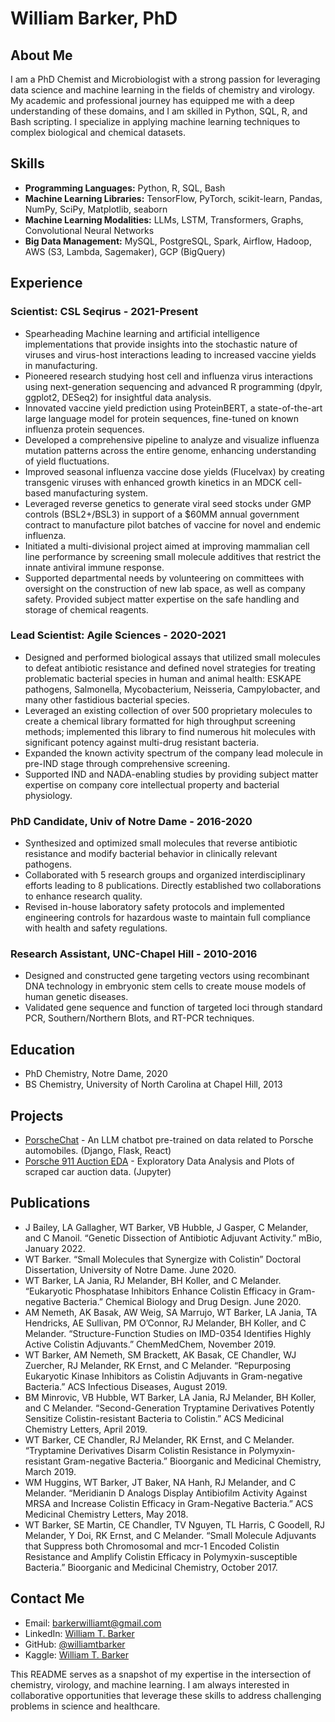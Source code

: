 # William Barker, PhD

## About Me
I am a PhD Chemist and Microbiologist with a strong passion for leveraging data science and machine learning in the fields of chemistry and virology. My academic and professional journey has equipped me with a deep understanding of these domains, and I am skilled in Python, SQL, R, and Bash scripting. I specialize in applying machine learning techniques to complex biological and chemical datasets.

## Skills
- **Programming Languages:** Python, R, SQL, Bash
- **Machine Learning Libraries:** TensorFlow, PyTorch, scikit-learn, Pandas, NumPy, SciPy, Matplotlib, seaborn
- **Machine Learning Modalities:** LLMs, LSTM, Transformers, Graphs, Convolutional Neural Networks
- **Big Data Management:** MySQL, PostgreSQL, Spark, Airflow, Hadoop, AWS (S3, Lambda, Sagemaker), GCP (BigQuery)

## Experience
### Scientist: CSL Seqirus - 2021-Present
- Spearheading Machine learning and artificial intelligence implementations that provide insights into the stochastic nature of viruses and virus-host interactions leading to increased vaccine yields in manufacturing.
- Pioneered research studying host cell and influenza virus interactions using next-generation sequencing and advanced R programming (dpylr, ggplot2, DESeq2) for insightful data analysis.
- Innovated vaccine yield prediction using ProteinBERT, a state-of-the-art large language model for protein sequences, fine-tuned on known influenza protein sequences.
- Developed a comprehensive pipeline to analyze and visualize influenza mutation patterns across the entire genome, enhancing understanding of yield fluctuations.
- Improved seasonal influenza vaccine dose yields (Flucelvax) by creating transgenic viruses with enhanced growth kinetics in an MDCK cell-based manufacturing system.
- Leveraged reverse genetics to generate viral seed stocks under GMP controls (BSL2+/BSL3) in support of a $60MM annual government contract to manufacture pilot batches of vaccine for novel and endemic influenza.
- Initiated a multi-divisional project aimed at improving mammalian cell line performance by screening small molecule additives that restrict the innate antiviral immune response.
- Supported departmental needs by volunteering on committees with oversight on the construction of new lab space, as well as company safety. Provided subject matter expertise on the safe handling and storage of chemical reagents.

### Lead Scientist: Agile Sciences - 2020-2021
- Designed and performed biological assays that utilized small molecules to defeat antibiotic resistance and defined novel strategies for treating problematic bacterial species in human and animal health: ESKAPE pathogens, Salmonella, Mycobacterium, Neisseria, Campylobacter, and many other fastidious bacterial species.
- Leveraged an existing collection of over 500 proprietary molecules to create a chemical library formatted for high throughput screening methods; implemented this library to find numerous hit molecules with significant potency against multi-drug resistant bacteria.
- Expanded the known activity spectrum of the company lead molecule in pre-IND stage through comprehensive screening.
- Supported IND and NADA-enabling studies by providing subject matter expertise on company core intellectual property and bacterial physiology.

### PhD Candidate, Univ of Notre Dame - 2016-2020
- Synthesized and optimized small molecules that reverse antibiotic resistance and modify bacterial behavior in clinically relevant pathogens.
- Collaborated with 5 research groups and organized interdisciplinary efforts leading to 8 publications. Directly established two collaborations to enhance research quality.
- Revised in-house laboratory safety protocols and implemented engineering controls for hazardous waste to maintain full compliance with health and safety regulations.

### Research Assistant, UNC-Chapel Hill - 2010-2016
- Designed and constructed gene targeting vectors using recombinant DNA technology in embryonic stem cells to create mouse models of human genetic diseases.
- Validated gene sequence and function of targeted loci through standard PCR, Southern/Northern Blots, and RT-PCR techniques.

## Education
- PhD Chemistry, Notre Dame, 2020
- BS Chemistry, University of North Carolina at Chapel Hill, 2013

## Projects
- [PorscheChat](https://github.com/williamtbarker/porschechat) - An LLM chatbot pre-trained on data related to Porsche automobiles. (Django, Flask, React)
- [Porsche 911 Auction EDA](https://www.kaggle.com/williamtbarker/porsche-911-auction-eda/) - Exploratory Data Analysis and Plots of scraped car auction data. (Jupyter)

## Publications
- J Bailey, LA Gallagher, WT Barker, VB Hubble, J Gasper, C Melander, and C Manoil. “Genetic Dissection of Antibiotic Adjuvant Activity.” mBio, January 2022.
- WT Barker. “Small Molecules that Synergize with Colistin” Doctoral Dissertation, University of Notre Dame. June 2020.
- WT Barker, LA Jania, RJ Melander, BH Koller, and C Melander. “Eukaryotic Phosphatase Inhibitors Enhance Colistin Efficacy in Gram-negative Bacteria.” Chemical Biology and Drug Design. June 2020.
- AM Nemeth, AK Basak, AW Weig, SA Marrujo, WT Barker, LA Jania, TA Hendricks, AE Sullivan, PM O’Connor, RJ Melander, BH Koller, and C Melander. “Structure-Function Studies on IMD-0354 Identifies Highly Active Colistin Adjuvants.” ChemMedChem, November 2019.
- WT Barker, AM Nemeth, SM Brackett, AK Basak, CE Chandler, WJ Zuercher, RJ Melander, RK Ernst, and C Melander. “Repurposing Eukaryotic Kinase Inhibitors as Colistin Adjuvants in Gram-negative Bacteria.” ACS Infectious Diseases, August 2019.
- BM Minrovic, VB Hubble, WT Barker, LA Jania, RJ Melander, BH Koller, and C Melander. “Second-Generation Tryptamine Derivatives Potently Sensitize Colistin-resistant Bacteria to Colistin.” ACS Medicinal Chemistry Letters, April 2019.
- WT Barker, CE Chandler, RJ Melander, RK Ernst, and C Melander. “Tryptamine Derivatives Disarm Colistin Resistance in Polymyxin-resistant Gram-negative Bacteria.” Bioorganic and Medicinal Chemistry, March 2019.
- WM Huggins, WT Barker, JT Baker, NA Hanh, RJ Melander, and C Melander. “Meridianin D Analogs Display Antibiofilm Activity Against MRSA and Increase Colistin Efficacy in Gram-Negative Bacteria.” ACS Medicinal Chemistry Letters, May 2018.
- WT Barker, SE Martin, CE Chandler, TV Nguyen, TL Harris, C Goodell, RJ Melander, Y Doi, RK Ernst, and C Melander. “Small Molecule Adjuvants that Suppress both Chromosomal and mcr-1 Encoded Colistin Resistance and Amplify Colistin Efficacy in Polymyxin-susceptible Bacteria.” Bioorganic and Medicinal Chemistry, October 2017.


## Contact Me
- Email: barkerwilliamt@gmail.com
- LinkedIn: [William T. Barker](https://www.linkedin.com/in/williamtbarker)
- GitHub: [@williamtbarker](https://williamtbarker.github.io)
- Kaggle: [William T. Barker](https://www.kaggle.com/williamtbarker)


This README serves as a snapshot of my expertise in the intersection of chemistry, virology, and machine learning. I am always interested in collaborative opportunities that leverage these skills to address challenging problems in science and healthcare.
